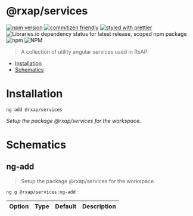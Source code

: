@rxap/services
======

[![npm version](https://img.shields.io/npm/v/@rxap/services?style=flat-square)](https://www.npmjs.com/package/@rxap/services)
[![commitizen friendly](https://img.shields.io/badge/commitizen-friendly-brightgreen.svg?style=flat-square)](https://commitizen.github.io/cz-cli/)
[![styled with prettier](https://img.shields.io/badge/styled_with-prettier-ff69b4.svg?style=flat-square)](https://github.com/prettier/prettier)
![Libraries.io dependency status for latest release, scoped npm package](https://img.shields.io/librariesio/release/npm/@rxap/services)
![npm](https://img.shields.io/npm/dm/@rxap/services)
![NPM](https://img.shields.io/npm/l/@rxap/services)

> A collection of utility angular services used in RxAP.

- [Installation](#installation)
- [Schematics](#schematics)

# Installation

```
ng add @rxap/services
```

*Setup the package @rxap/services for the workspace.*

# Schematics

## ng-add
> Setup the package @rxap/services for the workspace.

```
ng g @rxap/services:ng-add
```

Option | Type | Default | Description
--- | --- | --- | ---


